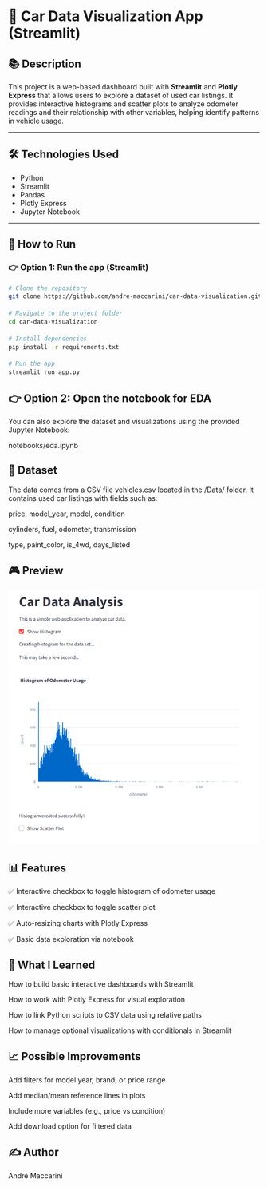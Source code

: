 # 🚗 Car Data Visualization App (Streamlit)

## 📚 Description

This project is a web-based dashboard built with **Streamlit** and **Plotly Express** that allows users to explore a dataset of used car listings. It provides interactive histograms and scatter plots to analyze odometer readings and their relationship with other variables, helping identify patterns in vehicle usage.

---

## 🛠️ Technologies Used

- Python 
- Streamlit  
- Pandas  
- Plotly Express  
- Jupyter Notebook

---

## 🚀 How to Run

### 👉 Option 1: Run the app (Streamlit)

```bash
# Clone the repository
git clone https://github.com/andre-maccarini/car-data-visualization.git

# Navigate to the project folder
cd car-data-visualization

# Install dependencies
pip install -r requirements.txt

# Run the app
streamlit run app.py
```

## 👉 Option 2: Open the notebook for EDA
You can also explore the dataset and visualizations using the provided Jupyter Notebook:

notebooks/eda.ipynb

## 📁 Dataset
The data comes from a CSV file vehicles.csv located in the /Data/ folder. It contains used car listings with fields such as:

price, model_year, model, condition

cylinders, fuel, odometer, transmission

type, paint_color, is_4wd, days_listed

## 🎮 Preview

![App Preview](img/preview.png)

## 📊 Features

✅ Interactive checkbox to toggle histogram of odometer usage

✅ Interactive checkbox to toggle scatter plot

✅ Auto-resizing charts with Plotly Express

✅ Basic data exploration via notebook

## 🧠 What I Learned

How to build basic interactive dashboards with Streamlit

How to work with Plotly Express for visual exploration

How to link Python scripts to CSV data using relative paths

How to manage optional visualizations with conditionals in Streamlit

## 📈 Possible Improvements

 Add filters for model year, brand, or price range

 Add median/mean reference lines in plots

 Include more variables (e.g., price vs condition)

 Add download option for filtered data

## ✍️ Author
André Maccarini